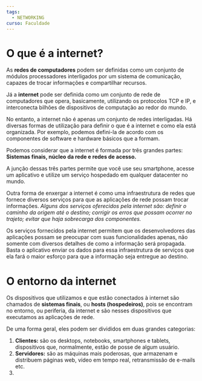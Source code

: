 ```yaml
---
tags:
  - NETWORKING
curso: Faculdade
---
```

# O que é a internet?
As **redes de computadores** podem ser definidas como um conjunto de módulos processadores interligados por um sistema de comunicação, capazes de trocar informações e compartilhar recursos.

Já a **internet** pode ser definida como um conjunto de rede de computadores que opera, basicamente, utilizando os protocolos TCP e IP, e interconecta bilhões de dispositivos de computação ao redor do mundo.

No entanto, a internet não é apenas um conjunto de redes interligadas. Há diversas formas de utilização para definir o que é a internet e como ela está organizada. Por exemplo, podemos defini-la de acordo com os componentes de software e hardware básicos que a formam.

Podemos considerar que a internet é formada por três grandes partes: **Sistemas finais, núcleo da rede e redes de acesso.**

A junção dessas três partes permite que você use seu smartphone, acesse um aplicativo e utilize um serviço hospedado em qualquer datacenter no mundo.

Outra forma de enxergar a internet é como uma infraestrutura de redes que fornece diversos serviços para que as aplicações de rede possam trocar informações. *Alguns dos serviços oferecidos pela internet são: definir o caminho da origem até o destino; corrigir os erros que possam ocorrer no trajeto; evitar que haja sobrecarga dos componentes.*

Os serviços fornecidos pela internet permitem que os desenvolvedores das aplicações possam se preocupar com suas funcionalidades apenas, não somente com diversos detalhes de como a informação será propagada. Basta o aplicativo enviar os dados para essa infraestrutura de serviços que ela fará o maior esforço para que a informação seja entregue ao destino.

  
# O entorno da internet
Os dispositivos que utilizamos e que estão conectados à internet são chamados de **sistemas finais**, ou **hosts (hospedeiros)**, pois se encontram no entorno, ou periferia, da internet e são nesses dispositivos que executamos as aplicações de rede.

De uma forma geral, eles podem ser divididos em duas grandes categorias:
1. **Clientes:** são os desktops, notebooks, smartphones e tablets, dispositivos que, normalmente, estão de posse de algum usuário.
2. **Servidores:** são as máquinas mais poderosas, que armazenam e distribuem páginas web, vídeo em tempo real, retransmissão de e-mails etc.
3. 
